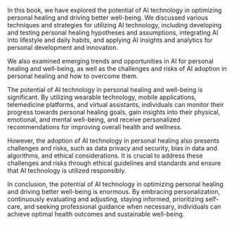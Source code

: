 

In this book, we have explored the potential of AI technology in optimizing personal healing and driving better well-being. We discussed various techniques and strategies for utilizing AI technology, including developing and testing personal healing hypotheses and assumptions, integrating AI into lifestyle and daily habits, and applying AI insights and analytics for personal development and innovation.

We also examined emerging trends and opportunities in AI for personal healing and well-being, as well as the challenges and risks of AI adoption in personal healing and how to overcome them.

The potential of AI technology in personal healing and well-being is significant. By utilizing wearable technology, mobile applications, telemedicine platforms, and virtual assistants, individuals can monitor their progress towards personal healing goals, gain insights into their physical, emotional, and mental well-being, and receive personalized recommendations for improving overall health and wellness.

However, the adoption of AI technology in personal healing also presents challenges and risks, such as data privacy and security, bias in data and algorithms, and ethical considerations. It is crucial to address these challenges and risks through ethical guidelines and standards and ensure that AI technology is utilized responsibly.

In conclusion, the potential of AI technology in optimizing personal healing and driving better well-being is enormous. By embracing personalization, continuously evaluating and adjusting, staying informed, prioritizing self-care, and seeking professional guidance when necessary, individuals can achieve optimal health outcomes and sustainable well-being.
